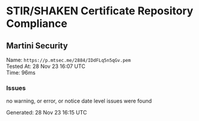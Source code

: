 # STIR/SHAKEN Certificate Repository Compliance

## Martini Security

Name: `https://p.mtsec.me/2884/IDdFLq5n5qGv.pem`\
Tested At: 28 Nov 23 16:07 UTC\
Time: 96ms

### Issues

no warning, or error, or notice date level issues were found

Generated: 28 Nov 23 16:15 UTC